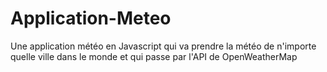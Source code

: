 # Application-Meteo
Une application météo en Javascript qui va prendre la météo de n'importe quelle ville dans le monde et qui passe par l'API de OpenWeatherMap
